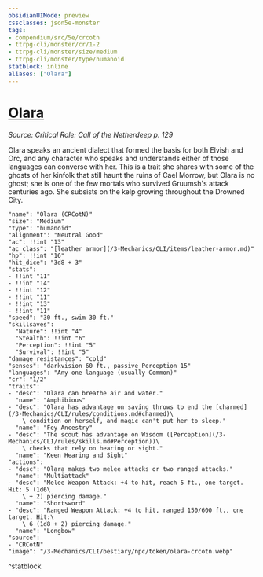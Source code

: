 ```yaml
---
obsidianUIMode: preview
cssclasses: json5e-monster
tags:
- compendium/src/5e/crcotn
- ttrpg-cli/monster/cr/1-2
- ttrpg-cli/monster/size/medium
- ttrpg-cli/monster/type/humanoid
statblock: inline
aliases: ["Olara"]
---
```

# [Olara](3-Mechanics\CLI\bestiary\npc/olara-crcotn.md)
*Source: Critical Role: Call of the Netherdeep p. 129*  

Olara speaks an ancient dialect that formed the basis for both Elvish and Orc, and any character who speaks and understands either of those languages can converse with her. This is a trait she shares with some of the ghosts of her kinfolk that still haunt the ruins of Cael Morrow, but Olara is no ghost; she is one of the few mortals who survived Gruumsh's attack centuries ago. She subsists on the kelp growing throughout the Drowned City.

```statblock
"name": "Olara (CRCotN)"
"size": "Medium"
"type": "humanoid"
"alignment": "Neutral Good"
"ac": !!int "13"
"ac_class": "[leather armor](/3-Mechanics/CLI/items/leather-armor.md)"
"hp": !!int "16"
"hit_dice": "3d8 + 3"
"stats":
- !!int "11"
- !!int "14"
- !!int "12"
- !!int "11"
- !!int "13"
- !!int "11"
"speed": "30 ft., swim 30 ft."
"skillsaves":
  "Nature": !!int "4"
  "Stealth": !!int "6"
  "Perception": !!int "5"
  "Survival": !!int "5"
"damage_resistances": "cold"
"senses": "darkvision 60 ft., passive Perception 15"
"languages": "Any one language (usually Common)"
"cr": "1/2"
"traits":
- "desc": "Olara can breathe air and water."
  "name": "Amphibious"
- "desc": "Olara has advantage on saving throws to end the [charmed](/3-Mechanics/CLI/rules/conditions.md#charmed)\
    \ condition on herself, and magic can't put her to sleep."
  "name": "Fey Ancestry"
- "desc": "The scout has advantage on Wisdom ([Perception](/3-Mechanics/CLI/rules/skills.md#Perception))\
    \ checks that rely on hearing or sight."
  "name": "Keen Hearing and Sight"
"actions":
- "desc": "Olara makes two melee attacks or two ranged attacks."
  "name": "Multiattack"
- "desc": "Melee Weapon Attack: +4 to hit, reach 5 ft., one target. Hit: 5 (1d6\
    \ + 2) piercing damage."
  "name": "Shortsword"
- "desc": "Ranged Weapon Attack: +4 to hit, ranged 150/600 ft., one target. Hit:\
    \ 6 (1d8 + 2) piercing damage."
  "name": "Longbow"
"source":
- "CRCotN"
"image": "/3-Mechanics/CLI/bestiary/npc/token/olara-crcotn.webp"
```
^statblock